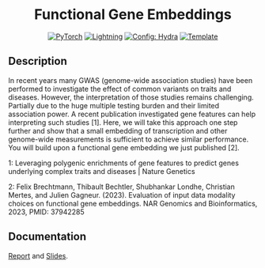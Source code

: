 <div align="center">

# Functional Gene Embeddings

<a href="https://pytorch.org/get-started/locally/"><img alt="PyTorch" src="https://img.shields.io/badge/PyTorch-ee4c2c?logo=pytorch&logoColor=white"></a>
<a href="https://pytorchlightning.ai/"><img alt="Lightning" src="https://img.shields.io/badge/-Lightning-792ee5?logo=pytorchlightning&logoColor=white"></a>
<a href="https://hydra.cc/"><img alt="Config: Hydra" src="https://img.shields.io/badge/Config-Hydra-89b8cd"></a>
<a href="https://github.com/ashleve/lightning-hydra-template"><img alt="Template" src="https://img.shields.io/badge/-Lightning--Hydra--Template-017F2F?style=flat&logo=github&labelColor=gray"></a><br>
<!--[![Paper](http://img.shields.io/badge/paper-arxiv.1001.2234-B31B1B.svg)](https://www.nature.com/articles/nature14539)
[![Conference](http://img.shields.io/badge/AnyConference-year-4b44ce.svg)](https://papers.nips.cc/paper/2020) -->

</div>

## Description

In recent years many GWAS (genome-wide association studies) have been performed to investigate the effect of common variants on traits and diseases.
However, the interpretation of those studies remains challenging.
Partially due to the huge multiple testing burden and their limited association power.
A recent publication investigated gene features can help interpreting such studies [1].
Here, we will take this approach one step further and show that a small embedding of transcription and other genome-wide measurements is sufficient to achieve similar performance.
You will build upon a functional gene embedding we just published [2].

1: Leveraging polygenic enrichments of gene features to predict genes underlying complex traits and diseases | Nature Genetics

2: Felix Brechtmann, Thibault Bechtler, Shubhankar Londhe, Christian Mertes, and Julien Gagneur. (2023). Evaluation of input data modality choices on functional gene embeddings. NAR Genomics and Bioinformatics, 2023, PMID: 37942285
 
## Documentation

[Report](functional-gene-embeddings.pdf) and [Slides](functional-gene-embeddings-slides.pdf).
